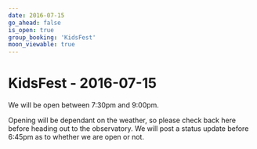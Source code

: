 ```yaml
---
date: 2016-07-15
go_ahead: false
is_open: true
group_booking: 'KidsFest'
moon_viewable: true
---
```

KidsFest - 2016-07-15
===================
We will be open between 7:30pm and 9:00pm.

Opening will be dependant on the weather, so please check back here before
heading out to the observatory. We will post a status update before 6:45pm
as to whether we are open or not.
